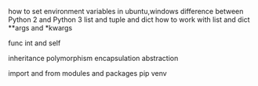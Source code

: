 how to set environment variables in ubuntu,windows
difference between Python 2 and Python 3
list and tuple and dict
how to work  with list and dict 
**args and *kwargs


func
int and self

inheritance
polymorphism
encapsulation
abstraction

import and from 
modules and packages
pip
venv
